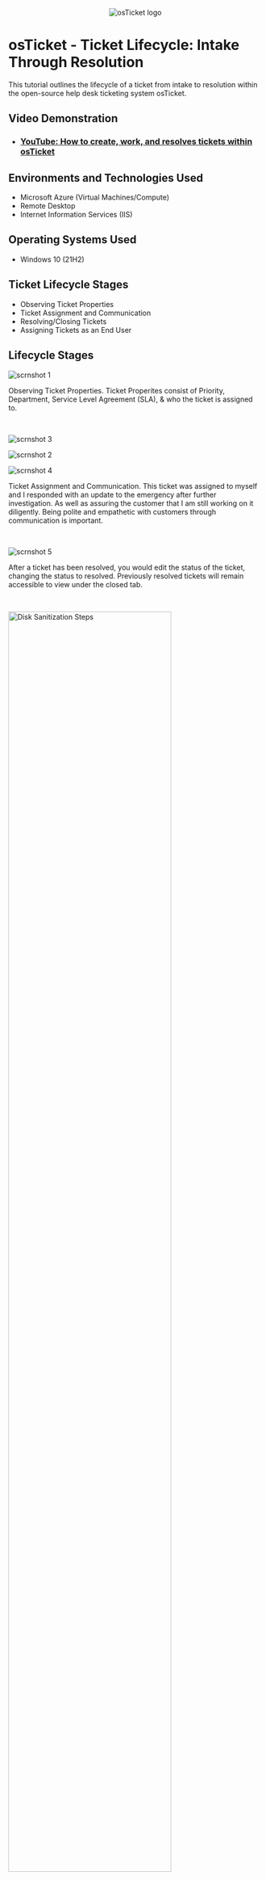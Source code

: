 
<p align="center">
<img src="https://i.imgur.com/Clzj7Xs.png" alt="osTicket logo"/>
</p>

<h1>osTicket - Ticket Lifecycle: Intake Through Resolution</h1>
This tutorial outlines the lifecycle of a ticket from intake to resolution within the open-source help desk ticketing system osTicket.<br />


<h2>Video Demonstration</h2>

- ### [YouTube: How to create, work, and resolves tickets within osTicket](https://www.youtube.com)

<h2>Environments and Technologies Used</h2>

- Microsoft Azure (Virtual Machines/Compute)
- Remote Desktop
- Internet Information Services (IIS)

<h2>Operating Systems Used </h2>

- Windows 10</b> (21H2)

<h2>Ticket Lifecycle Stages</h2>

- Observing Ticket Properties
- Ticket Assignment and Communication
- Resolving/Closing Tickets 
- Assigning Tickets as an End User

<h2>Lifecycle Stages</h2>

<p>

 ![scrnshot 1](https://github.com/user-attachments/assets/7539a6e6-2380-41e7-82e4-ec1aeef65063)

</p>
<p>
Observing Ticket Properties. Ticket Properites consist of Priority, Department, Service Level Agreement (SLA), & who the ticket is assigned to.
</p>
<br />

<p>

 ![scrnshot 3](https://github.com/user-attachments/assets/e7819bcf-53ae-46d2-9753-c7294870136d)

 ![scrnshot 2](https://github.com/user-attachments/assets/30919279-951b-420d-b608-a0c1053c2111)

 ![scrnshot 4](https://github.com/user-attachments/assets/3517d21c-381d-4448-bd19-e184c22aa2dd)


</p>
<p>
Ticket Assignment and Communication. This ticket was assigned to myself and I responded with an update to the emergency after further investigation. As well as assuring the customer that I am still working on it diligently. Being polite and empathetic with customers through communication is important.  
</p>
<br />

<p>

 ![scrnshot 5](https://github.com/user-attachments/assets/5922ae36-25f4-4961-b9a6-2b47bb324122)

</p>
<p>
After a ticket has been resolved, you would edit the status of the ticket, changing the status to resolved. Previously resolved tickets will remain accessible to view under the closed tab. 
</p>
<br />

<p>
<img src="https://i.imgur.com/DJmEXEB.png" height="80%" width="80%" alt="Disk Sanitization Steps"/>
</p>
<p>
Lorem ipsum dolor sit amet, consectetur adipiscing elit, sed do eiusmod tempor incididunt ut labore et dolore magna aliqua. Ut enim ad minim veniam, quis nostrud exercitation ullamco laboris nisi ut aliquip ex ea commodo consequat. Duis aute irure dolor in reprehenderit in voluptate velit esse cillum dolore eu fugiat nulla pariatur.
</p>
<br />
